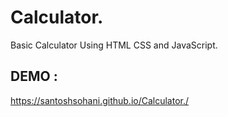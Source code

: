 # Calculator.
Basic Calculator Using HTML CSS and JavaScript.

## DEMO :
https://santoshsohani.github.io/Calculator./
